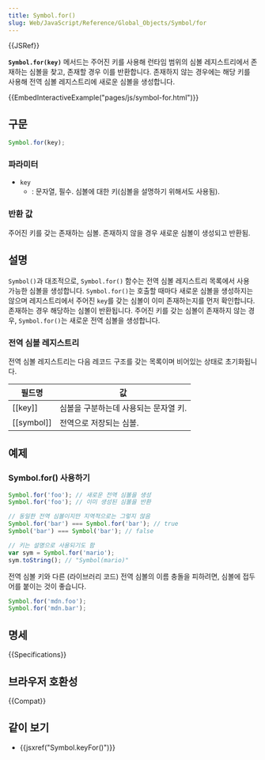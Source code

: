 ```yaml
---
title: Symbol.for()
slug: Web/JavaScript/Reference/Global_Objects/Symbol/for
---
```

{{JSRef}}

**`Symbol.for(key)`** 메서드는 주어진 키를 사용해 런타임 범위의 심볼 레지스트리에서 존재하는 심볼을 찾고, 존재할 경우 이를 반환합니다. 존재하지 않는 경우에는 해당 키를 사용해 전역 심볼 레지스트리에 새로운 심볼을 생성합니다.

{{EmbedInteractiveExample("pages/js/symbol-for.html")}}

## 구문

```js
Symbol.for(key);
```

### 파라미터

- `key`
  - : 문자열, 필수. 심볼에 대한 키(심볼을 설명하기 위해서도 사용됨).

### 반환 값

주어진 키를 갖는 존재하는 심볼. 존재하지 않을 경우 새로운 심볼이 생성되고 반환됨.

## 설명

`Symbol()`과 대조적으로, `Symbol.for()` 함수는 전역 심볼 레지스트리 목록에서 사용 가능한 심볼을 생성합니다. `Symbol.for()`는 호출할 때마다 새로운 심볼을 생성하지는 않으며 레지스트리에서 주어진 `key`를 갖는 심볼이 이미 존재하는지를 먼저 확인합니다. 존재하는 경우 해당하는 심볼이 반환됩니다. 주어진 키를 갖는 심볼이 존재하지 않는 경우, `Symbol.for()`는 새로운 전역 심볼을 생성합니다.

### 전역 심볼 레지스트리

전역 심볼 레지스트리는 다음 레코드 구조를 갖는 목록이며 비어있는 상태로 초기화됩니다.

| 필드명 | 값                                   |
| ---------- | --------------------------------------- |
| [[key]]    | 심볼을 구분하는데 사용되는 문자열 키. |
| [[symbol]] | 전역으로 저장되는 심볼.       |

## 예제

### Symbol.for() 사용하기

```js
Symbol.for('foo'); // 새로운 전역 심볼을 생성
Symbol.for('foo'); // 이미 생성된 심볼을 반환

// 동일한 전역 심볼이지만 지역적으로는 그렇지 않음
Symbol.for('bar') === Symbol.for('bar'); // true
Symbol('bar') === Symbol('bar'); // false

// 키는 설명으로 사용되기도 함
var sym = Symbol.for('mario');
sym.toString(); // "Symbol(mario)"
```

전역 심볼 키와 다른 (라이브러리 코드) 전역 심볼의 이름 충돌을 피하려면, 심볼에 접두어를 붙이는 것이 좋습니다.

```js
Symbol.for('mdn.foo');
Symbol.for('mdn.bar');
```

## 명세

{{Specifications}}

## 브라우저 호환성

{{Compat}}

## 같이 보기

- {{jsxref("Symbol.keyFor()")}}
